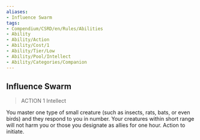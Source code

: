 ```yaml
---
aliases:
- Influence Swarm
tags:
- Compendium/CSRD/en/Rules/Abilities
- Ability
- Ability/Action
- Ability/Cost/1
- Ability/Tier/Low
- Ability/Pool/Intellect
- Ability/Categories/Companion
---
```


  
## Influence Swarm  
>ACTION 1  Intellect  
  
You master one type of small creature (such as insects, rats, bats, or even birds) and they respond to you in number. Your creatures within short range will not harm you or those you designate as allies for one hour. Action to initiate.